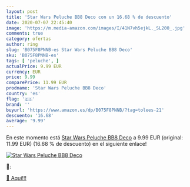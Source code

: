 ```yaml
---
layout: post
title: 'Star Wars Peluche BB8 Deco con un 16.68 % de descuento'
date: 2020-07-07 22:45:40
image: 'https://m.media-amazon.com/images/I/41N7vh5ejkL._SL200_.jpg'
comments: true
category: ofertas
author: ring
slug: 'B075F8PNNB-es Star Wars Peluche BB8 Deco'
sku: 'B075F8PNNB-es'
tags: [ 'peluche', ]
actualPrice: 9.99 EUR
currency: EUR
price: 9.99
comparePrice: 11.99 EUR
prodname: 'Star Wars Peluche BB8 Deco'
country: 'es'
flag: '🇪🇸'
brand: ''
buyurl: 'https://www.amazon.es/dp/B075F8PNNB/?tag=tolees-21'
descuento: '16.68'
average: '9.99'
---
```


En este momento está [Star Wars Peluche BB8 Deco](https://www.amazon.es/dp/B075F8PNNB/?tag=tolees-21) a 9.99 EUR (original: 11.99 EUR) (16.68 %  de descuento) en el siguiente enlace!

[![Star Wars Peluche BB8 Deco](https://m.media-amazon.com/images/I/41N7vh5ejkL._SL200_.jpg)](https://www.amazon.es/dp/B075F8PNNB/?tag=tolees-21)

🔎:


[🛒 Aquí!!!](https://www.amazon.es/dp/B075F8PNNB/?tag=tolees-21)
